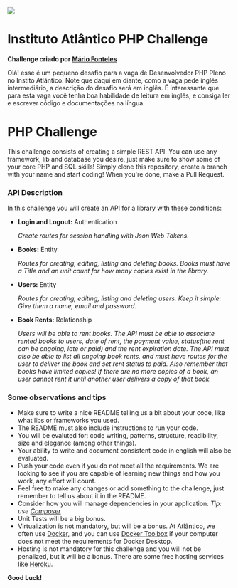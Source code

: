 ![](https://lh3.googleusercontent.com/-SjJCP2AntwI/XoYRxI-hBjI/AAAAAAAABA4/bFi0th7AKGgQFVIOB8L-GiWSZriYhI6MgCK8BGAsYHg/s0/2020-04-02.png)
# Instituto Atlântico PHP Challenge

**Challenge criado por [Mário Fonteles](https://github.com/mariofonteles)**

Olá! esse é um pequeno desafio para a vaga de Desenvolvedor PHP Pleno no Instito Atlântico. Note que daqui em diante, como a vaga pede inglês intermediário, a descrição do desafio será em inglês. É interessante que para esta vaga você tenha boa habilidade de leitura em inglês, e consiga ler e escrever código e documentações na língua.

# PHP Challenge

This challenge consists of creating a simple REST API. You can use any framework, lib and database you desire, just make sure to show some of your core PHP and SQL skills! Simply clone this repository, create a branch with your name and start coding! When you're done, make a Pull Request.

### API Description
In this challenge you will create an API for a library with these conditions:

* **Login and Logout:** Authentication

  _Create routes for session handling with Json Web Tokens._
  
* **Books:** Entity

  _Routes for creating, editing, listing and deleting books. Books must have a Title and an unit count for how many copies exist in the library._
  
* **Users:** Entity

  _Routes for creating, editing, listing and deleting users. Keep it simple: Give them a name, email and password._
  
* **Book Rents:** Relationship

  _Users will be able to rent books. The API must be able to associate rented books to users, date of rent, the payment value, status(the rent can be ongoing, late or paid) and the rent expiration date. The API must also be able to list all ongoing book rents, and must have routes for the user to deliver the book and set rent status to paid. Also remember that books have limited copies! If there are no more copies of a book, an user cannot rent it until another user delivers a copy of that book._
  
### Some observations and tips

* Make sure to write a nice README telling us a bit about your code, like what libs or frameworks you used.
* The README must also include instructions to run your code.
* You will be evaluted for: code writing, patterns, structure, readibility, size and elegance (among other things).
* Your ability to write and document consistent code in english will also be evaluated.
* Push your code even if you do not meet all the requirements. We are looking to see if you are capable of learning new things and how you work, any effort will count.
* Feel free to make any changes or add something to the challenge, just remember to tell us about it in the README.
* Consider how you will manage dependencies in your application. _Tip: use [Composer](https://getcomposer.org/)_
* Unit Tests will be a big bonus.
* Virtualization is not mandatory, but will be a bonus. At Atlântico, we often use [Docker](https://www.docker.com/), and you can use [Docker Toolbox](https://docs.docker.com/toolbox/overview/) if your computer does not meet the requirements for Docker Desktop.
*  Hosting is not mandatory for this challenge and you will not be penalized, but it will be a bonus. There are some free hosting services like [Heroku](https://www.heroku.com/free).

**Good Luck!**
